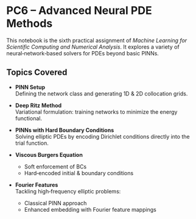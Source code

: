 # PC6 – Advanced Neural PDE Methods

This notebook is the sixth practical assignment of *Machine Learning for Scientific Computing and Numerical Analysis*. It explores a variety of neural‑network‑based solvers for PDEs beyond basic PINNs.

## Topics Covered

- **PINN Setup**  
  Defining the network class and generating 1D & 2D collocation grids.

- **Deep Ritz Method**  
  Variational formulation: training networks to minimize the energy functional.

- **PINNs with Hard Boundary Conditions**  
  Solving elliptic PDEs by encoding Dirichlet conditions directly into the trial function.

- **Viscous Burgers Equation**  
  - Soft enforcement of BCs  
  - Hard‑encoded initial & boundary conditions  

- **Fourier Features**  
  Tackling high‑frequency elliptic problems:  
  - Classical PINN approach  
  - Enhanced embedding with Fourier feature mappings